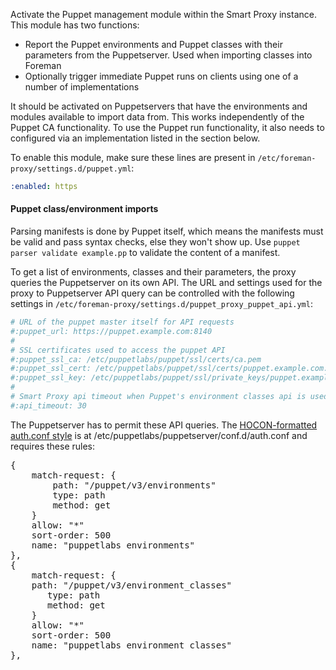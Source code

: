 Activate the Puppet management module within the Smart Proxy instance. This module has two functions:

* Report the Puppet environments and Puppet classes with their parameters from the Puppetserver. Used when importing classes into Foreman
* Optionally trigger immediate Puppet runs on clients using one of a number of implementations

It should be activated on Puppetservers that have the environments and modules available to import data from. This works independently of the Puppet CA functionality. To use the Puppet run functionality, it also needs to configured via an implementation listed in the section below.

To enable this module, make sure these lines are present in `/etc/foreman-proxy/settings.d/puppet.yml`:

```yaml
:enabled: https
```

#### Puppet class/environment imports

<div class="alert alert-info">Parsing manifests is done by Puppet itself, which means the manifests must be valid and pass syntax checks, else they won't show up. Use <code>puppet parser validate example.pp</code> to validate the content of a manifest.</div>

To get a list of environments, classes and their parameters, the proxy queries the Puppetserver on its own API. The URL and settings used for the proxy to Puppetserver API query can be controlled with the following settings in `/etc/foreman-proxy/settings.d/puppet_proxy_puppet_api.yml`:

```yaml
# URL of the puppet master itself for API requests
#:puppet_url: https://puppet.example.com:8140
#
# SSL certificates used to access the puppet API
#:puppet_ssl_ca: /etc/puppetlabs/puppet/ssl/certs/ca.pem
#:puppet_ssl_cert: /etc/puppetlabs/puppet/ssl/certs/puppet.example.com.pem
#:puppet_ssl_key: /etc/puppetlabs/puppet/ssl/private_keys/puppet.example.com.pem
#
# Smart Proxy api timeout when Puppet's environment classes api is used and classes cache is disabled
#:api_timeout: 30
```

The Puppetserver has to permit these API queries. The [HOCON-formatted auth.conf style](https://docs.puppet.com/puppetserver/latest/config_file_auth.html) is at /etc/puppetlabs/puppetserver/conf.d/auth.conf and requires these rules:

<pre>
{
    match-request: {
        path: "/puppet/v3/environments"
        type: path
        method: get
    }
    allow: "*"
    sort-order: 500
    name: "puppetlabs environments"
},
{
    match-request: {
    path: "/puppet/v3/environment_classes"
       type: path
       method: get
    }
    allow: "*"
    sort-order: 500
    name: "puppetlabs environment classes"
},
</pre>
